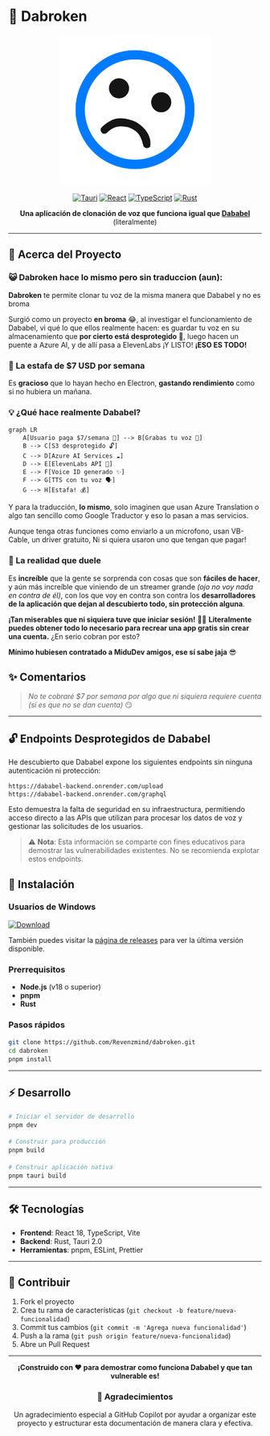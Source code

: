 # 🎤 Dabroken

<div align="center">

<img src="./public/icons/icon.svg" width="300" height="300" alt="Dabroken Logo">


[![Tauri](https://img.shields.io/badge/Tauri-2.0-blue?style=for-the-badge&logo=tauri)](https://tauri.app/)
[![React](https://img.shields.io/badge/React-18.3-61DAFB?style=for-the-badge&logo=react)](https://reactjs.org/)
[![TypeScript](https://img.shields.io/badge/TypeScript-5.6-3178C6?style=for-the-badge&logo=typescript)](https://www.typescriptlang.org/)
[![Rust](https://img.shields.io/badge/Rust-1.0-CE422B?style=for-the-badge&logo=rust)](https://www.rust-lang.org/)

**Una aplicación de clonación de voz que funciona igual que [Dababel](https://www.dababel.com/)** (literalmente)

</div>

---

## 🎯 Acerca del Proyecto

### 😺 **Dabroken** hace lo mismo pero sin traduccion (aun):

**Dabroken** te permite clonar tu voz de la misma manera que Dababel y no es broma

Surgió como un proyecto **en broma** 😂, al investigar el funcionamiento de Dababel, vi qué lo que ellos realmente hacen: es guardar tu voz en su almacenamiento que **por cierto está desprotegido** 🤡, luego hacen un puente a Azure AI, y de allí pasa a ElevenLabs ¡Y LISTO! **¡ESO ES TODO!**

### 💸 La estafa de $7 USD por semana

Es **gracioso** que lo hayan hecho en Electron, **gastando rendimiento** como si no hubiera un mañana. 

### 💡 ¿Qué hace realmente Dababel?

```mermaid
graph LR
    A[Usuario paga $7/semana 💸] --> B[Grabas tu voz 🎤]
    B --> C[S3 desprotegido 🔓]
    C --> D[Azure AI Services ☁️]
    D --> E[ElevenLabs API 🤖]
    E --> F[Voice ID generado ✨]
    F --> G[TTS con tu voz 🗣️]
    G --> H[Estafa! 💰]
```


Y para la traducción, **lo mismo**, solo imaginen que usan Azure Translation o algo tan sencillo como Google Traductor y eso lo pasan a mas servicios.

Aunque tenga otras funciones como enviarlo a un microfono, usan VB-Cable, un driver gratuito, Ni si quiera usaron uno que tengan que pagar!
### 🤯 La realidad que duele

Es **increíble** que la gente se sorprenda con cosas que son **fáciles de hacer**, y aún más increíble que viniendo de un streamer grande *(ojo no voy nada en contra de él)*, con los que voy en contra son contra los **desarrolladores de la aplicación que dejan al descubierto todo, sin protección alguna**. 

**¡Tan miserables que ni siquiera tuve que iniciar sesión!** 🤦‍♂️ **Literalmente puedes obtener todo lo necesario para recrear una app gratis sin crear una cuenta.** ¿En serio cobran por esto?

**Mínimo hubiesen contratado a MiduDev amigos, ese sí sabe jaja** 😎



## ✨ Comentarios

> *No te cobraré $7 por semana por algo que ni siquiera requiere cuenta (si es que no se dan cuenta)* 😏


---
## 🔓 Endpoints Desprotegidos de Dababel

He descubierto que Dababel expone los siguientes endpoints sin ninguna autenticación ni protección:

```
https://dababel-backend.onrender.com/upload
https://dababel-backend.onrender.com/graphql
```

Esto demuestra la falta de seguridad en su infraestructura, permitiendo acceso directo a las APIs que utilizan para procesar los datos de voz y gestionar las solicitudes de los usuarios.

> ⚠️ **Nota**: Esta información se comparte con fines educativos para demostrar las vulnerabilidades existentes. No se recomienda explotar estos endpoints.

## 🚀 Instalación

### Usuarios de Windows

<div>

[![Download](https://img.shields.io/badge/Descargar-Dabroken%20v1.0.0-blue?style=for-the-badge&logo=windows)](https://github.com/RevenzMind/Dabroke/releases/latest/dabroke.exe)

</div>

También puedes visitar la [página de releases](https://github.com/RevenzMind/Dabroken/releases/latest) para ver la última versión disponible.

### Prerrequisitos

- **Node.js** (v18 o superior)
- **pnpm**
- **Rust**

### Pasos rápidos

```bash
git clone https://github.com/Revenzmind/dabroken.git
cd dabroken
pnpm install
```

---

## ⚡ Desarrollo

```bash
# Iniciar el servidor de desarrollo
pnpm dev

# Construir para producción
pnpm build

# Construir aplicación nativa
pnpm tauri build
```

---

## 🛠️ Tecnologías

- **Frontend**: React 18, TypeScript, Vite
- **Backend**: Rust, Tauri 2.0
- **Herramientas**: pnpm, ESLint, Prettier

---

## 🤝 Contribuir

1. Fork el proyecto
2. Crea tu rama de características (`git checkout -b feature/nueva-funcionalidad`)
3. Commit tus cambios (`git commit -m 'Agrega nueva funcionalidad'`)
4. Push a la rama (`git push origin feature/nueva-funcionalidad`)
5. Abre un Pull Request

---

<div align="center">

**¡Construido con ❤️ para demostrar como funciona Dababel y que tan vulnerable es!**

### 👏 Agradecimientos

Un agradecimiento especial a GitHub Copilot por ayudar a organizar este proyecto y estructurar esta documentación de manera clara y efectiva.

</div>
